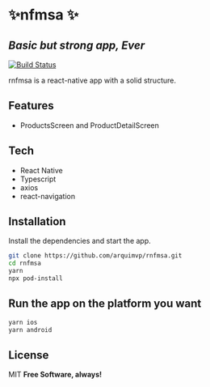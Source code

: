 # ✨nfmsa ✨
## _Basic but strong app, Ever_

[![Build Status](https://travis-ci.org/joemccann/dillinger.svg?branch=master)](https://travis-ci.org/joemccann/dillinger)

rnfmsa is a react-native app with a solid structure.

## Features

- ProductsScreen and ProductDetailScreen

## Tech

- React Native
- Typescript
- axios
- react-navigation

## Installation
Install the dependencies and start the app.

```sh
git clone https://github.com/arquimvp/rnfmsa.git
cd rnfmsa
yarn
npx pod-install
```

## Run the app on the platform you want
```sh
yarn ios
yarn android
```
## License
MIT
**Free Software, always!**